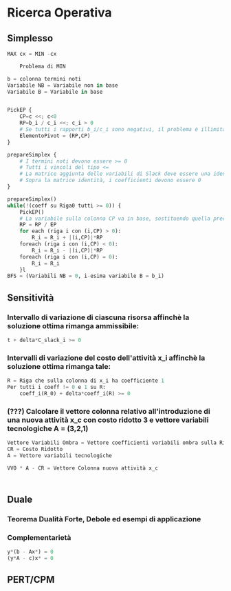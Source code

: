 # Ricerca Operativa

## Simplesso


```python
MAX cx = MIN -cx

    Problema di MIN

b = colonna termini noti
Variabile NB = Variabile non in base
Variabile B = Variabile in base


PickEP {
    CP=c <<; c<0
    RP=b_i / c_i <<; c_i > 0
    # Se tutti i rapporti b_i/c_i sono negativi, il problema è illimitato
    ElementoPivot = (RP,CP) 
}

prepareSimplex {
    # I termini noti devono essere >= 0
    # Tutti i vincoli del tipo <=
    # La matrice aggiunta delle variabili di Slack deve essere una identità
    # Sopra la matrice identità, i coefficienti devono essere 0
}

prepareSimplex()
while(!(coeff su Riga0 tutti >= 0)) {
    PickEP()
    # La variabile sulla colonna CP va in base, sostituendo quella precedente sulla RP.
    RP = RP / EP
    for each (riga i con (i,CP) > 0):
        R_i = R_i + |(i,CP)|*RP
    foreach (riga i con (i,CP) < 0):
        R_i = R_i - |(i,CP)|*RP
    foreach (riga i con (i,CP) = 0):
        R_i = R_i
    }l
BFS = (Variabili NB = 0, i-esima variabile B = b_i)

```

## Sensitività

### Intervallo di variazione di ciascuna risorsa affinchè la soluzione ottima rimanga ammissibile:

```python
t + delta*C_slack_i >= 0
```

### Intervalli di variazione del costo dell'attività x_i affinchè la soluzione ottima rimanga tale:
```python
R = Riga che sulla colonna di x_i ha coefficiente 1
Per tutti i coeff != 0 e 1 su R:
    coeff_i(R_0) + delta*coeff_i(R) >= 0
```

### (???) Calcolare il vettore colonna relativo all'introduzione di una nuova attività x_c con costo ridotto 3 e vettore variabili tecnologiche A = (3,2,1)
```python
Vettore Variabili Ombra = Vettore coefficienti variabili ombra sulla Riga 0
CR = Costo Ridotto
A = Vettore variabili tecnologiche

VVO * A - CR = Vettore Colonna nuova attività x_c

```

### 

```

```

## Duale

### Teorema Dualità Forte, Debole ed esempi di applicazione



### Complementarietà
```python
y*(b - Ax*) = 0
(y*A - c)x* = 0
```




## PERT/CPM

